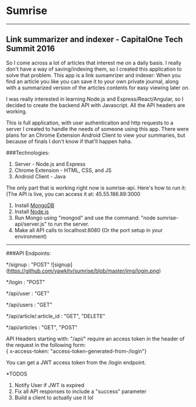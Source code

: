 # Sumrise
---
Link summarizer and indexer - CapitalOne Tech Summit 2016
---
So I come across a lot of articles that interest me on a daily basis. I really don't have a way of saving/indexing them, so I created this application to solve that problem. This app is a link sumamrizer and indexer: When you find an article you like you can save it to your own private journal, along with a summarized version of the articles contents for easy viewing later on.

I was really interested in learning Node.js and Express/React/Angular, so I decided to create the backend API with Javascript. All the API headers are working.

This is full application, with user authenticaiton and http requests to a server I created to handle the needs of someone using this app. There were plans for an Chrome Extension Android Client to view your summaries, but because of finals I don't know if that'll happen haha.

###Technologies:
1. Server - Node.js and Express <br>
2. Chrome Extension - HTML, CSS, and JS <br>
3. Android Client - Java <br>

The only part that is working right now is sumrise-api. Here's how to run it: 
(The API is live, you can access it at: 45.55.186.89:3000


1. Install <a href="https://www.mongodb.org/downloads#production">MongoDB</a>
2. Install <a href="https://nodejs.org/en/download/">Node.js</a>
3. Run Mongo using "mongod" and use the command: "node sumrise-api/server.js" to run the server.
4. Make all API calls to localhost:8080 (Or the port setup in your environment)
<hr>

###API Endpoints:

*/signup : "POST" ![signup] (https://github.com/yawkity/sumrise/blob/master/img/login.png)

*/login : "POST"

*/api/user : "GET"

*/api/users : "GET"

*/api/article/:article_id : "GET", "DELETE"

*/api/articles : "GET", "POST"

API Headers starting with: "/api/" require an access token in the header of the request in the following form: <br>
{ x-access-token: "access-token-generated-from-/login"} 

You can get a JWT access token from the /login endpoint. 

*TODOS
1. Notify User if JWT is expired
2. Fix all API responses to include a "success" parameter
3. Build a client to actually use it lol
